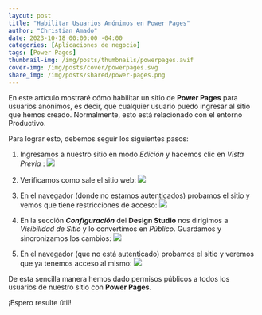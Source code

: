 ```yaml
---
layout: post
title: "Habilitar Usuarios Anónimos en Power Pages"
author: "Christian Amado"
date: 2023-10-18 00:00:00 -04:00
categories: [Aplicaciones de negocio]
tags: [Power Pages]
thumbnail-img: /img/posts/thumbnails/powerpages.avif
cover-img: /img/posts/cover/powerpages.svg
share_img: /img/posts/shared/power-pages.png
---
```


En este artículo mostraré cómo habilitar un sitio de **Power Pages** para usuarios anónimos, es decir, que cualquier usuario puedo ingresar al sitio que hemos creado. Normalmente, esto está relacionado con el entorno Productivo.

<!--more-->

Para lograr esto, debemos seguir los siguientes pasos:

1. Ingresamos a nuestro sitio en modo *Edición* y hacemos clic en *Vista Previa* :
![](https://i.ibb.co/gVVzCYG/anonymous-PP-1.png) 

2. Verificamos como sale el sitio web:
![](https://i.ibb.co/L5mFqLd/anonymous-PP-2.png) 

3. En el navegador (donde no estamos autenticados) probamos el sitio y vemos que tiene restricciones de acceso:
![](https://i.ibb.co/DVHtYSF/anonymous-PP-3.png) 

4. En la sección ***Configuración*** del **Design Studio** nos dirigimos a *Visibilidad de Sitio* y lo convertimos en *Público*. Guardamos y sincronizamos los cambios:
![](https://i.ibb.co/q7L6CfF/anonymous-PP-4.png)

5. En el navegador (que no está autenticado) probamos el sitio y veremos que ya tenemos acceso al mismo:
![](https://i.ibb.co/xhGhgBs/anonymous-PP-5.png) 

De esta sencilla manera hemos dado permisos públicos a todos los usuarios de nuestro sitio con **Power Pages**.

¡Espero resulte útil!